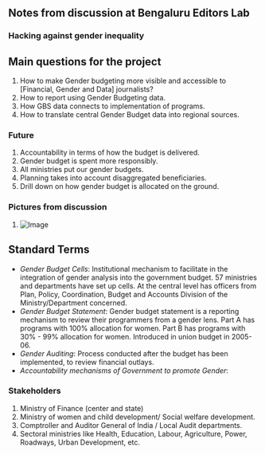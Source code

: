 ## Notes from discussion at Bengaluru Editors Lab
### **Hacking against gender inequality**

## Main questions for the project
1. How to make Gender budgeting more visible and accessible to [Financial, Gender and Data] journalists?
2. How to report using Gender Budgeting data.
3. How GBS data connects to implementation of programs.
4. How to translate central Gender Budget data into regional sources.

### Future
1. Accountability in terms of how the budget is delivered.
2. Gender budget is spent more responsibly.
3. All ministries put our gender budgets.
4. Planning takes into account disaggregated beneficiaries.
5. Drill down on how gender budget is allocated on the ground.

### Pictures from discussion

1. ![Image](doc/IMG_20170414_135332696.jpg)

## Standard Terms
* _Gender Budget Cells_: Institutional mechanism to facilitate in the integration of gender analysis into the government budget. 57 ministries and departments have set up cells. At the central level has officers from Plan, Policy, Coordination, Budget and Accounts Division of the Ministry/Department concerned.
* _Gender Budget Statement_: Gender budget statement is a reporting mechanism to review their programmers from a gender lens. Part A has programs with 100% allocation for women. Part B has programs with 30% - 99% allocation for women. Introduced in union budget in 2005-06.
* _Gender Auditing_: Process conducted after the budget has been implemented, to review financial outlays.
* _Accountability mechanisms of Government to promote Gender_:

### Stakeholders
1. Ministry of Finance (center and state)
2. Ministry of women and child development/ Social welfare development.
3. Comptroller and Auditor General of India / Local Audit departments.
4. Sectoral ministries like Health, Education, Labour, Agriculture, Power, Roadways, Urban Development, etc.

